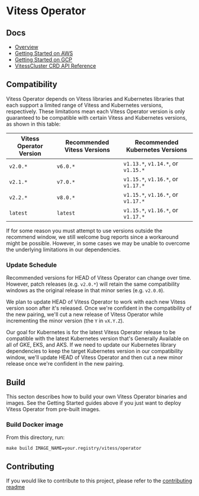 # Vitess Operator

## Docs

- [Overview](https://docs.planetscale.com/vitess-operator/overview)
- [Getting Started on AWS](https://docs.planetscale.com/vitess-operator/aws-quickstart)
- [Getting Started on GCP](https://docs.planetscale.com/vitess-operator/gcp-quickstart)
- [VitessCluster CRD API Reference](https://docs.planetscale.com/vitess-operator/api)

## Compatibility

Vitess Operator depends on Vitess libraries and Kubernetes libraries that
each support a limited range of Vitess and Kubernetes versions, respectively.
These limitations mean each Vitess Operator version is only guaranteed to be
compatible with certain Vitess and Kubernetes versions, as shown in this table:

Vitess Operator Version | Recommended Vitess Versions | Recommended Kubernetes Versions
--- | --- | ---
`v2.0.*` | `v6.0.*` | `v1.13.*`, `v1.14.*`, or `v1.15.*`
`v2.1.*` | `v7.0.*` | `v1.15.*`, `v1.16.*`, or `v1.17.*`
`v2.2.*` | `v8.0.*` | `v1.15.*`, `v1.16.*`, or `v1.17.*`
`latest` | `latest` | `v1.15.*`, `v1.16.*`, or `v1.17.*`

If for some reason you must attempt to use versions outside the recommend
window, we still welcome bug reports since a workaround might be possible.
However, in some cases we may be unable to overcome the underlying limitations
in our dependencies.

### Update Schedule

Recommended versions for HEAD of Vitess Operator can change over time.
However, patch releases (e.g. `v2.0.*`) will retain the same compatibility windows
as the original release in that minor series (e.g. `v2.0.0`).

We plan to update HEAD of Vitess Operator to work with each new Vitess version
soon after it's released. Once we're confident in the compatibility of the new
pairing, we'll cut a new release of Vitess Operator while incrementing the minor
version (the `Y` in `vX.Y.Z`).

Our goal for Kubernetes is for the latest Vitess Operator release to be
compatible with the latest Kubernetes version that's Generally Available on all
of GKE, EKS, and AKS. If we need to update our Kubernetes library dependencies
to keep the target Kubernetes version in our compatibility window, we'll update
HEAD of Vitess Operator and then cut a new minor release once we're confident in
the new pairing.

## Build

This secton describes how to build your own Vitess Operator binaries and images.
See the Getting Started guides above if you just want to deploy Vitess Operator
from pre-built images.

### Build Docker image

From this directory, run:

```
make build IMAGE_NAME=your.registry/vitess/operator
```

## Contributing

If you would like to contribute to this project, please refer to the
[contributing readme](CONTRIBUTING.md)

